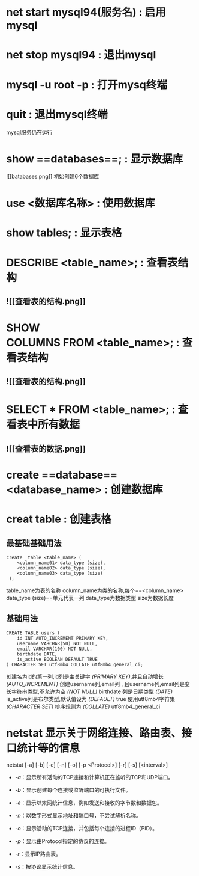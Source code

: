 #  net start mysql94(服务名) : 启用mysql
# net stop mysql94 : 退出mysql 
#  mysql -u root -p : 打开mysq终端
# quit  : 退出mysql终端  
mysql服务仍在运行

# show ==database**s**==;  : 显示数据库  
![[batabases.png]]
初始创建6个数据库
# use <数据库名称> : 使用数据库 
# show tables; : 显示表格

# DESCRIBE <table_name>; : 查看表结构
## ![[查看表的结构.png]]
# SHOW COLUMNS FROM <table_name>; : 查看表结构
## ![[查看表的结构.png]]
# SELECT * FROM <table_name>; : 查看表中所有数据
## ![[查看表的数据.png]]
# create ==database== \<database_name> : 创建数据库
# creat table : 创建表格
## 最基础基础用法
```
create  table <table_name> ( 
	<column_name01> data_type (size),
	<column_name02> data_type (size),
	<column_name03> data_type (size)
 );
```
table_name为表的名称
column_name为类的名称,每个==<column_name> data_type (size)==单元代表一列
data_type为数据类型
size为数据长度

## 基础用法
```
CREATE TABLE users (
	id INT AUTO_INCREMENT PRIMARY KEY,
	username VARCHAR(50) NOT NULL,
	email VARCHAR(100) NOT NULL,
	birthdate DATE,
	is_active BOOLEAN DEFAULT TRUE
) CHARACTER SET utf8mb4 COLLATE utf8mb4_general_ci;
```
创建名为id的第一列,id列是主关键字 *(PRIMARY KEY)*,并且自动增长 *(AUTO_INCREMENT)*
创建username列,email列 , 且username列,email列是变长字符串类型,不允许为空 *(NOT NULL)*
birthdate 列是日期类型 *(DATE)*
is_active列是布尔类型,默认值设为 *(DEFAULT)* true
使用utf8mb4字符集 *(CHARACTER SET)*
排序规则为 *(COLLATE)* utf8mb4_general_ci

# netstat 显示关于网络连接、路由表、接口统计等的信息
netstat \[-a] \[-b] \[-e] \[-n] \[-o] \[-p \<Protocol>] \[-r] \[-s] \[\<interval>]
- _-a_：显示所有活动的TCP连接和计算机正在监听的TCP和UDP端口。
    
- _-b_：显示创建每个连接或监听端口的可执行文件。
    
- _-e_：显示以太网统计信息，例如发送和接收的字节数和数据包。
    
- _-n_：以数字形式显示地址和端口号，不尝试解析名称。
    
- _-o_：显示活动的TCP连接，并包括每个连接的进程ID（PID）。
    
- _-p_：显示由Protocol指定的协议的连接。
    
- _-r_：显示IP路由表。
    
- _-s_：按协议显示统计信息。
